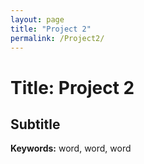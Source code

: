 ```yaml
---
layout: page
title: "Project 2"
permalink: /Project2/
---
```


# Title: Project 2
## Subtitle

**Keywords:** word, word, word
